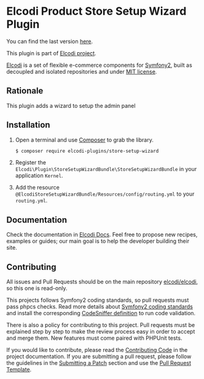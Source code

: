 Elcodi Product Store Setup Wizard Plugin
=========================
You can find the last version [here](https://github.com/elcodi-plugins/StoreSetupWizardBundle).

This plugin is part of [Elcodi project](https://github.com/elcodi).

[Elcodi](http://elcodi.io) is a set of flexible e-commerce components for [Symfony2](http://symfony.com), built as decoupled and isolated repositories and under [MIT license](http://opensource.org/licenses/MIT).

Rationale
---------
This plugin adds a wizard to setup the admin panel

Installation
------------
1. Open a terminal and use [Composer](https://getcomposer.org/download) to grab the library.
    ``` bash
    $ composer require elcodi-plugins/store-setup-wizard
    ```

2. Register the `Elcodi\Plugin\StoreSetupWizardBundle\StoreSetupWizardBundle` in your application `Kernel`.
3. Add the resource `@ElcodiStoreSetupWizardBundle/Resources/config/routing.yml` to your `routing.yml`.

Documentation
-------------
Check the documentation in [Elcodi Docs](http://docs.elcodi.io). Feel free to propose new recipes, examples or guides; our main goal is to help the developer building their site.

Contributing
------------
All issues and Pull Requests should be on the main repository [elcodi/elcodi](https://github.com/elcodi/elcodi), so this one is read-only.

This projects follows Symfony2 coding standards, so pull requests must pass phpcs checks. Read more details about [Symfony2 coding standards](http://symfony.com/doc/current/contributing/code/standards.html) and install the corresponding [CodeSniffer definition](https://github.com/escapestudios/Symfony2-coding-standard) to run code validation.

There is also a policy for contributing to this project. Pull requests must be explained step by step to make the review process easy in order to accept and merge them. New features must come paired with PHPUnit tests.

If you would like to contribute, please read the [Contributing Code][1] in the project documentation. If you are submitting a pull request, please follow the guidelines in the [Submitting a Patch][2] section and use the [Pull Request Template][3].

[1]: http://symfony.com/doc/current/contributing/code/index.html
[2]: http://symfony.com/doc/current/contributing/code/patches.html#check-list
[3]: http://symfony.com/doc/current/contributing/code/patches.html#make-a-pull-request
